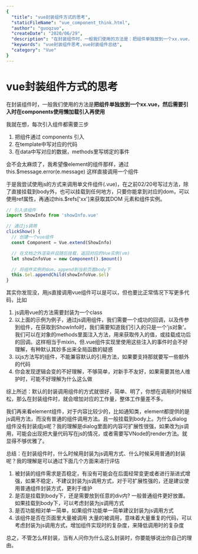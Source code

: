 ```yaml
---
{
  "title": "vue封装组件方式的思考",
  "staticFileName": "vue_component_think.html",
  "author": "guoqzuo",
  "createDate": "2020/06/29",
  "description": "在封装组件时，一般我们使用的方法是：把组件单独放到一个xx.vue，然后需要引入时在components使用懒加载引入再使用，我就在想，每次引入组件都需要三步：1. 把组件通过 components 引入 2. 在template中写对应的代码 3. 在data中写对应的数据，methods里写绑定的事件。会不会太麻烦了，我希望像element的组件那样，通过 this.$message.error(e.message) 这样直接调用一个组件",
  "keywords": "vue封装组件思考,vue封装组件总结",
  "category": "Vue"
}
---
```


# vue封装组件方式的思考

在封装组件时，一般我们使用的方法是**把组件单独放到一个xx.vue，然后需要引入时在components使用懒加载引入再使用**

我就在想，每次引入组件都需要三步
1. 把组件通过 components 引入
2. 在template中写对应的代码
3. 在data中写对应的数据，methods里写绑定的事件

会不会太麻烦了，我希望像element的组件那样，通过 this.$message.error(e.message) 这样直接调用一个组件

于是我尝试使用js的方式来调用单文件组件(.vue)，在之前02/20号写过方法，除了直接挂载到body外，也可以挂载到任何地方，只要你能拿到对应的dom，可以使用ref属性，再通过this.$refs['xx']来获取其DOM 元素和组件实例。

```js
// 引入该组件
import ShowInfo from 'showInfo.vue'

// 通过js调用
clickShow() {
  // 创建一个vue组件
  const Component = Vue.extend(ShowInfo)

  // 在文档之外渲染并且随后挂载，返回对应的Vue实例(vm)
  let showInfoVue = new Component().$mount() 

  // 将组件实例的dom，append到当前页面body下
  this.$el.appendChild(showInfoVue.$el) 
}
```

其实你发现没，用js直接调用vue组件可以是可以，但也要比正常情况下写更多代码，比如
1. js调用vue的方法需要封装为一个class
2. 以上面的示例为例子，通过js调用组件，我们需要一个成功的回调，以及传参到组件，在获取到ShowInfo时，我们需要知道我们引入的只是一个'js对象'。我们可以在对象的methods里面注入方法，用来获取传入的值，或挂载成功后的回调。这样相当于mixin，但.vue组件实现里使用这些注入的事件时会不好理解，有种默认其妙多出来全局函数的疑惑
3. 以js方法写的组件，不能兼容默认的引用方法，如果要支持那就要写一些额外的代码
4. 你会发现逻辑会变的不好理解，不够简单，对新手不友好，如果需要其他人维护时，可能不好理解为什么这么做

综上所述：默认的封装调用组件的方式就很好，简单、明了，你想在调用的时候轻松，那么在封装组件时，就会增加对应的工作量，整体工作量差不多。

我们再来看element组件，对于内容比较少的，比如通知类，element都提供的是js调用方法，而没有普通的组件调用方法。且一般挂载到body上。为什么dialog组件没有封装成js呢？我的理解是dialog里面的内容可扩展性很强，如果改为js调用，可能会出现把大量代码写在js的情况，或者需要写VNode的render方法。就显得不够优雅了。

总结：在封装组件时，什么时候用封装为js调用方式、什么时候采用普通的封装呢？我的理解是可以通过下面几个方面来进行评估

1. 被封装的组件需求是否稳定，有没有可能会在后面经常变更或者进行渐进式增强，如果不稳定，不建议封装为js调用方式，对于可扩展性强的，还是建议使用普通组件封装方式，更利于维护
2. 是否是挂载到body下，还是需要放到任意的div内? 一般普通组件更好放置。如果挂载到body下，可以考虑封装为js调用方式
3. 是否功能相对单一简单，如果组件功能单一简单建议封装为js调用方式
4. 该组件是否在页面里大量被调用 大量的被调用，意味着大量重复的代码，可以考虑封装为js调用方式，增加组件实现时的复杂度，来降低调用时的复杂度

总之，不管怎么样封装，当有人问你为什么这么封装时，你要能够说出你自己的理由。